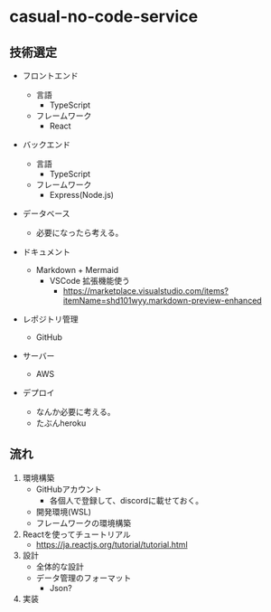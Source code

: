 # casual-no-code-service

## 技術選定

- フロントエンド
  - 言語
    - TypeScript
  - フレームワーク
    - React
- バックエンド
  - 言語
    - TypeScript
  - フレームワーク
    - Express(Node.js)
- データベース
  - 必要になったら考える。

- ドキュメント
  - Markdown + Mermaid
    - VSCode 拡張機能使う
      - https://marketplace.visualstudio.com/items?itemName=shd101wyy.markdown-preview-enhanced

- レポジトリ管理
  - GitHub

- サーバー
  - AWS

- デプロイ
  - なんか必要に考える。
  - たぶんheroku

## 流れ

1. 環境構築
    - GitHubアカウント
      - 各個人で登録して、discordに載せておく。
    - 開発環境(WSL)
    - フレームワークの環境構築
1. Reactを使ってチュートリアル
    - https://ja.reactjs.org/tutorial/tutorial.html
1. 設計
    - 全体的な設計
    - データ管理のフォーマット
      - Json?
1. 実装
 